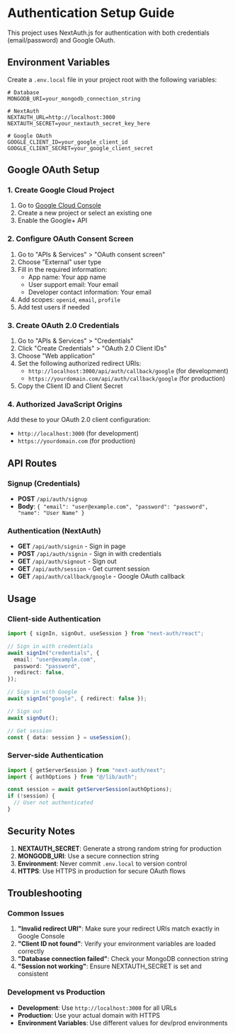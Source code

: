 # Authentication Setup Guide

This project uses NextAuth.js for authentication with both credentials (email/password) and Google OAuth.

## Environment Variables

Create a `.env.local` file in your project root with the following variables:

```env
# Database
MONGODB_URI=your_mongodb_connection_string

# NextAuth
NEXTAUTH_URL=http://localhost:3000
NEXTAUTH_SECRET=your_nextauth_secret_key_here

# Google OAuth
GOOGLE_CLIENT_ID=your_google_client_id
GOOGLE_CLIENT_SECRET=your_google_client_secret
```

## Google OAuth Setup

### 1. Create Google Cloud Project

1. Go to [Google Cloud Console](https://console.cloud.google.com/)
2. Create a new project or select an existing one
3. Enable the Google+ API

### 2. Configure OAuth Consent Screen

1. Go to "APIs & Services" > "OAuth consent screen"
2. Choose "External" user type
3. Fill in the required information:
   - App name: Your app name
   - User support email: Your email
   - Developer contact information: Your email
4. Add scopes: `openid`, `email`, `profile`
5. Add test users if needed

### 3. Create OAuth 2.0 Credentials

1. Go to "APIs & Services" > "Credentials"
2. Click "Create Credentials" > "OAuth 2.0 Client IDs"
3. Choose "Web application"
4. Set the following authorized redirect URIs:
   - `http://localhost:3000/api/auth/callback/google` (for development)
   - `https://yourdomain.com/api/auth/callback/google` (for production)
5. Copy the Client ID and Client Secret

### 4. Authorized JavaScript Origins

Add these to your OAuth 2.0 client configuration:

- `http://localhost:3000` (for development)
- `https://yourdomain.com` (for production)

## API Routes

### Signup (Credentials)

- **POST** `/api/auth/signup`
- **Body**: `{ "email": "user@example.com", "password": "password", "name": "User Name" }`

### Authentication (NextAuth)

- **GET** `/api/auth/signin` - Sign in page
- **POST** `/api/auth/signin` - Sign in with credentials
- **GET** `/api/auth/signout` - Sign out
- **GET** `/api/auth/session` - Get current session
- **GET** `/api/auth/callback/google` - Google OAuth callback

## Usage

### Client-side Authentication

```typescript
import { signIn, signOut, useSession } from "next-auth/react";

// Sign in with credentials
await signIn("credentials", {
  email: "user@example.com",
  password: "password",
  redirect: false,
});

// Sign in with Google
await signIn("google", { redirect: false });

// Sign out
await signOut();

// Get session
const { data: session } = useSession();
```

### Server-side Authentication

```typescript
import { getServerSession } from "next-auth/next";
import { authOptions } from "@/lib/auth";

const session = await getServerSession(authOptions);
if (!session) {
  // User not authenticated
}
```

## Security Notes

1. **NEXTAUTH_SECRET**: Generate a strong random string for production
2. **MONGODB_URI**: Use a secure connection string
3. **Environment**: Never commit `.env.local` to version control
4. **HTTPS**: Use HTTPS in production for secure OAuth flows

## Troubleshooting

### Common Issues

1. **"Invalid redirect URI"**: Make sure your redirect URIs match exactly in Google Console
2. **"Client ID not found"**: Verify your environment variables are loaded correctly
3. **"Database connection failed"**: Check your MongoDB connection string
4. **"Session not working"**: Ensure NEXTAUTH_SECRET is set and consistent

### Development vs Production

- **Development**: Use `http://localhost:3000` for all URLs
- **Production**: Use your actual domain with HTTPS
- **Environment Variables**: Use different values for dev/prod environments
